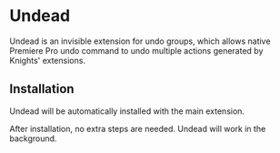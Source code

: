 # Undead

Undead is an invisible extension for undo groups, which allows native Premiere Pro undo command to undo multiple actions generated by Knights' extensions.

## Installation

Undead will be automatically installed with the main extension.

After installation, no extra steps are needed. Undead will work in the background.
